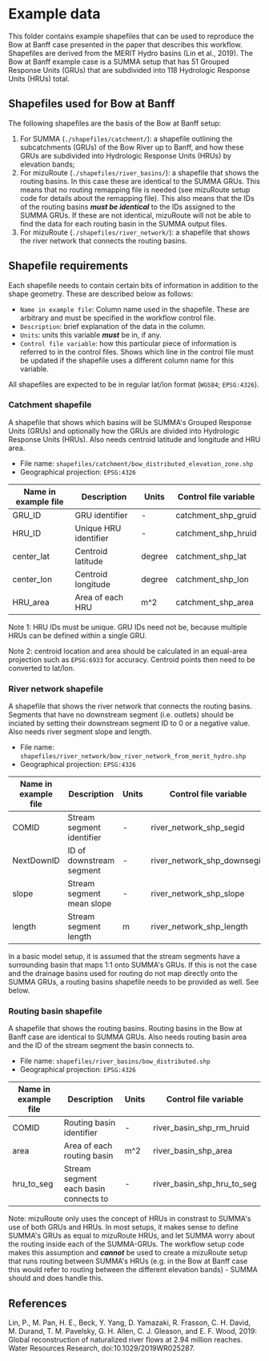 # Example data
This folder contains example shapefiles that can be used to reproduce the Bow at Banff case presented in the paper that describes this workflow. Shapefiles are derived from the MERIT Hydro basins (Lin et al., 2019). The Bow at Banff example case is a SUMMA setup that has 51 Grouped Response Units (GRUs) that are subdivided into 118 Hydrologic Response Units (HRUs) total.

## Shapefiles used for Bow at Banff
The following shapefiles are the basis of the Bow at Banff setup:
1. For SUMMA (`./shapefiles/catchment/`): a shapefile outlining the subcatchments (GRUs) of the Bow River up to Banff, and how these GRUs are subdivided into Hydrologic Response Units (HRUs) by elevation bands;
2. For mizuRoute (`./shapefiles/river_basins/`): a shapefile that shows the routing basins. In this case these are identical to the SUMMA GRUs. This means that no routing remapping file is needed (see mizuRoute setup code for details about the remapping file). This also means that the IDs of the routing basins **_must be identical_** to the IDs assigned to the SUMMA GRUs. If these are not identical, mizuRoute will not be able to find the data for each routing basin in the SUMMA output files.
3. For mizuRoute (`./shapefiles/river_network/`): a shapefile that shows the river network that connects the routing basins. 


## Shapefile requirements
Each shapefile needs to contain certain bits of information in addition to the shape geometry. These are described below as follows:
- `Name in example file`: Column name used in the shapefile. These are arbitrary and must be specified in the workflow control file.
- `Description`: brief explanation of the data in the column.
- `Units`: units this variable _**must**_ be in, if any.
- `Control file variable`: how this particular piece of information is referred to in the control files. Shows which line in the control file must be updated if the shapefile uses a different column name for this variable. 

All shapefiles are expected to be in regular lat/lon format (`WGS84`; `EPSG:4326`).


### Catchment shapefile
A shapefile that shows which basins will be SUMMA's Grouped Response Units (GRUs) and optionally how the GRUs are divided into Hydrologic Response Units (HRUs). Also needs centroid latitude and longitude and HRU area.
- File name: `shapefiles/catchment/bow_distributed_elevation_zone.shp`
- Geographical projection: `EPSG:4326`

| Name in example file | Description           | Units  | Control file variable | 
|----------------------|-----------------------|--------|-----------------------|
| GRU_ID               | GRU identifier        | -      | catchment_shp_gruid   |
| HRU_ID               | Unique HRU identifier | -      | catchment_shp_hruid   |
| center_lat           | Centroid latitude     | degree | catchment_shp_lat     |
| center_lon           | Centroid longitude    | degree | catchment_shp_lon     |
| HRU_area             | Area of each HRU      | m^2    | catchment_shp_area    |

Note 1: HRU IDs must be unique. GRU IDs need not be, because multiple HRUs can be defined within a single GRU. 

Note 2: centroid location and area should be calculated in an equal-area projection such as `EPSG:6933` for accuracy. Centroid points then need to be converted to lat/lon.


### River network shapefile
A shapefile that shows the river network that connects the routing basins. Segments that have no downstream segment (i.e. outlets) should be inciated by setting their downstream segment ID to 0 or a negative value. Also needs river segment slope and length.
- File name: `shapefiles/river_network/bow_river_network_from_merit_hydro.shp`
- Geographical projection: `EPSG:4326`

| Name in example file | Description               | Units  | Control file variable       | 
|----------------------|---------------------------|--------|-----------------------------|
| COMID                | Stream segment identifier | -      | river_network_shp_segid     |
| NextDownID           | ID of downstream segment  | -      | river_network_shp_downsegid |
| slope                | Stream segment mean slope | -      | river_network_shp_slope     |
| length               | Stream segment length     | m      | river_network_shp_length    |

In a basic model setup, it is assumed that the stream segments have a surrounding basin that maps 1:1 onto SUMMA's GRUs. If this is not the case and the drainage basins used for routing do not map directly onto the SUMMA GRUs, a routing basins shapefile needs to be provided as well. See below.


### Routing basin shapefile
A shapefile that shows the routing basins. Routing basins in the Bow at Banff case are identical to SUMMA GRUs. Also needs routing basin area and the ID of the stream segment the basin connects to.
- File name: `shapefiles/river_basins/bow_distributed.shp`
- Geographical projection: `EPSG:4326`

| Name in example file | Description                           | Units  | Control file variable       | 
|----------------------|---------------------------------------|--------|-----------------------------|
| COMID                | Routing basin identifier              | -      | river_basin_shp_rm_hruid    |
| area                 | Area of each routing basin            | m^2    | river_basin_shp_area        |
| hru_to_seg           | Stream segment each basin connects to | -      | river_basin_shp_hru_to_seg  |

Note: mizuRoute only uses the concept of HRUs in constrast to SUMMA's use of both GRUs and HRUs. In most setups, it makes sense to define SUMMA's GRUs as equal to mizuRoute HRUs, and let SUMMA worry about the routing inside each of the SUMMA-GRUs. The workflow setup code makes this assumption and **_cannot_** be used to create a mizuRoute setup that runs routing between SUMMA's HRUs (e.g. in the Bow at Banff case this would refer to routing between the different elevation bands) - SUMMA should and does handle this.


## References
Lin, P., M. Pan, H. E., Beck, Y. Yang, D. Yamazaki, R. Frasson, C. H. David, M. Durand, T. M. Pavelsky, G. H. Allen, C. J. Gleason, and E. F. Wood, 2019: Global reconstruction of naturalized river flows at 2.94 million reaches. Water Resources Research, doi:10.1029/2019WR025287.
